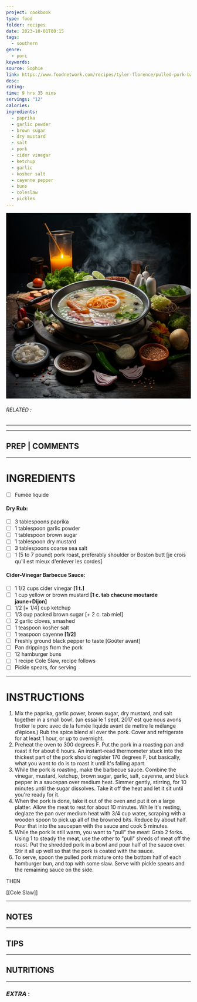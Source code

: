 ```yaml
---
project: cookbook
type: food
folder: recipes
date: 2023-10-01T00:15
tags:
  - southern
genre:
  - porc
keywords: 
source: Sophie
link: https://www.foodnetwork.com/recipes/tyler-florence/pulled-pork-barbecue-recipe-1953137?oc=linkback
desc: 
rating: 
time: 9 hrs 35 mins
servings: "12"
calories: 
ingredients:
  - paprika
  - garlic powder
  - brown sugar
  - dry mustard
  - salt
  - pork
  - cider vinegar
  - ketchup
  - garlic
  - kosher salt
  - cayenne pepper
  - buns
  - coleslaw
  - pickles
---
```


![IMAGE](_default.png)

###### *RELATED* : 
---


---
## PREP | COMMENTS



---
# INGREDIENTS

- [ ] Fumée liquide

#### **Dry Rub:**

- [ ] 3 tablespoons paprika 
- [ ] 1 tablespoon garlic powder
- [ ] 1 tablespoon brown sugar
- [ ] 1 tablespoon dry mustard
- [ ] 3 tablespoons coarse sea salt
- [ ] 1 (5 to 7 pound) pork roast, preferably shoulder or Boston butt [je crois qu'il est mieux d'enlever les cordes]

#### **Cider-Vinegar Barbecue Sauce:**

- [ ] 1 1/2 cups cider vinegar **[1 t.]** 
- [ ] 1 cup yellow or brown mustard **[1 c. tab chacune moutarde jaune+Dijon]**
- [ ] 1/2 [+ 1/4] cup ketchup 
- [ ] 1/3 cup packed brown sugar [+ 2 c. tab miel]
- [ ] 2 garlic cloves, smashed
- [ ] 1 teaspoon kosher salt
- [ ] 1 teaspoon cayenne **[1/2]**
- [ ] Freshly ground black pepper to taste [Goûter avant]
- [ ] Pan drippings from the pork
- [ ] 12 hamburger buns
- [ ] 1 recipe Cole Slaw, recipe follows
- [ ] Pickle spears, for serving

---
# INSTRUCTIONS

1. Mix the paprika, garlic power, brown sugar, dry mustard, and salt together in a small bowl. (un essai le 1 sept. 2017 est que nous avons frotter le porc avec de la fumée liquide avant de mettre le mélange d’épices.) Rub the spice blend all over the pork. Cover and refrigerate for at least 1 hour, or up to overnight.
2. Preheat the oven to 300 degrees F. Put the pork in a roasting pan and roast it for about 6 hours. An instant-read thermometer stuck into the thickest part of the pork should register 170 degrees F, but basically, what you want to do is to roast it until it's falling apart.
3. While the pork is roasting, make the barbecue sauce. Combine the vinegar, mustard, ketchup, brown sugar, garlic, salt, cayenne, and black pepper in a saucepan over medium heat. Simmer gently, stirring, for 10 minutes until the sugar dissolves. Take it off the heat and let it sit until you're ready for it.
4. When the pork is done, take it out of the oven and put it on a large platter. Allow the meat to rest for about 10 minutes. While it's resting, deglaze the pan over medium heat with 3/4 cup water, scraping with a wooden spoon to pick up all of the browned bits. Reduce by about half. Pour that into the saucepan with the sauce and cook 5 minutes.
5. While the pork is still warm, you want to "pull" the meat: Grab 2 forks. Using 1 to steady the meat, use the other to "pull" shreds of meat off the roast. Put the shredded pork in a bowl and pour half of the sauce over. Stir it all up well so that the pork is coated with the sauce.
6. To serve, spoon the pulled pork mixture onto the bottom half of each hamburger bun, and top with some slaw. Serve with pickle spears and the remaining sauce on the side.

THEN 

[[Cole Slaw]]

---
## NOTES



---
## TIPS



---
## NUTRITIONS



---
### *EXTRA* :



